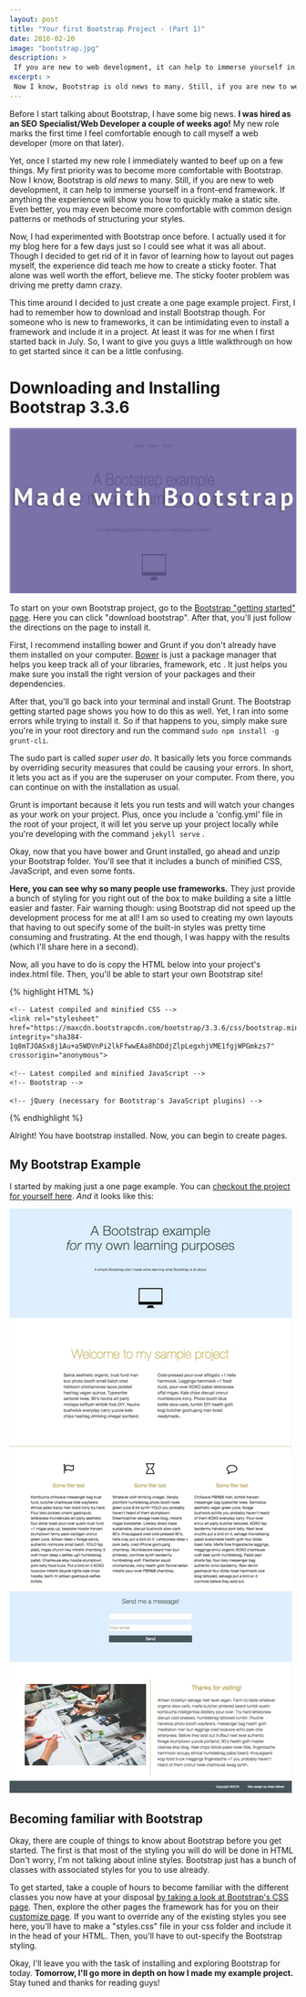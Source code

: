 ```yaml
---
layout: post
title: "Your first Bootstrap Project - (Part 1)"
date: 2016-02-20
image: "bootstrap.jpg"
description: >
 If you are new to web development, it can help to immerse yourself in a front-end framework. Start by learning about Bootstrap to see how to quickly build responsive layouts.
excerpt: >
 Now I know, Bootstrap is old news to many. Still, if you are new to web development, it can help to immerse yourself in a front-end framework. If anything the experience will show you how to quickly make a static site.
---
```


Before I start talking about Bootstrap, I have some big news. **I was hired as an SEO Specialist/Web Developer a couple of weeks ago!** My new role marks the first time I feel comfortable enough to call myself a web developer (more on that later).

Yet, once I started my new role I immediately wanted to beef up on a few things. My first priority was to become more comfortable with Bootstrap. Now I know, Bootstrap is *old news* to many. Still, if you are new to web development, it can help to immerse yourself in a front-end framework. If anything the experience will show you how to quickly make a static site. Even better, you may even become more comfortable with common design patterns or methods of structuring your styles.  

Now, I had experimented with Bootstrap once before. I actually used it for my blog here for a few days just so I could see what it was all about. Though I decided to get rid of it in favor of learning how to layout out pages myself, the experience did teach me how to create a sticky footer. That alone was well worth the effort, believe me. The sticky footer problem was driving me pretty damn crazy.

This time around I decided to just create a one page example project. First, I had to remember how to download and install Bootstrap though. For someone who is new to frameworks, it can be intimidating even to install a framework and include it in a project. At least it was for me when I first started back in July. So, I want to give you guys a little walkthrough on how to get started since it can be a little confusing.

# Downloading and Installing Bootstrap 3.3.6
![Bootstrap Tutorial](/assets/bootstrap.jpg)

To start on your own Bootstrap project, go to the [Bootstrap "getting started" page](http://getbootstrap.com/getting-started/). Here you can click "download bootstrap". After that, you'll just follow the directions on the page to install it.

First, I recommend installing bower and Grunt if you don't already have them installed on your computer.
[Bower](http://bower.io/) is just a package manager that helps you keep track all of your libraries, framework, etc . It just helps you make sure you install the right version of your packages and their dependencies.

After that, you'll go back into your terminal and install Grunt. The Bootstrap getting started page shows you how to do this as well. Yet, I ran into some errors while trying to install it. So if that happens to you, simply make sure you're in your root directory and run the command ```sudo npm install -g grunt-cli```.

The sudo part is called *super user do*. It basically lets you force commands by overriding security measures that could be causing your errors. In short, it lets you act as if you are the superuser on your computer. From there, you can continue on with the installation as usual.

Grunt is important because it lets you run tests and will watch your changes as your work on your project. Plus, once you include a 'config.yml' file in the root of your project, it will let you serve up your project locally while you're developing with the command ```jekyll serve``` .

Okay, now that you have bower and Grunt installed, go ahead and unzip your Bootstrap folder. You'll see that it includes a bunch of minified CSS, JavaScript, and even some fonts.

**Here, you can see why so many people use frameworks.** They just provide a bunch of styling for you right out of the box to make building a site a little easier and faster. Fair warning though: using Bootstrap did not speed up the development process for me at all! I am so used to creating my own layouts that having to out specify some of the built-in styles was pretty time consuming and frustrating. At the end though, I was happy with the results (which I'll share here in a second).

Now, all you have to do is copy the HTML below into your project's index.html file. Then, you'll be able to start your own Bootstrap site!

{% highlight HTML %}
<!DOCTYPE html>
<html lang="en">
  <head>
    <meta charset="utf-8">
    <meta http-equiv="X-UA-Compatible" content="IE=edge">
    <meta name="viewport" content="width=device-width, initial-scale=1">
    <!-- The above 3 meta tags *must* come first in the head; any other head content must come *after* these tags -->
    <title>Bootstrap 101 Template</title>
    <body>

    <!-- Latest compiled and minified CSS -->
    <link rel="stylesheet" href="https://maxcdn.bootstrapcdn.com/bootstrap/3.3.6/css/bootstrap.min.css" integrity="sha384-1q8mTJOASx8j1Au+a5WDVnPi2lkFfwwEAa8hDDdjZlpLegxhjVME1fgjWPGmkzs7" crossorigin="anonymous">

    <!-- Latest compiled and minified JavaScript -->
    <!-- Bootstrap -->

    <!-- jQuery (necessary for Bootstrap's JavaScript plugins) -->
   <script src="https://ajax.googleapis.com/ajax/libs/jquery/1.11.3/jquery.min.js"></script>

   <!-- Include all compiled plugins (below), or include individual files as needed -->
   <script src="https://maxcdn.bootstrapcdn.com/bootstrap/3.3.6/js/bootstrap.min.js" integrity="sha384-0mSbJDEHialfmuBBQP6A4Qrprq5OVfW37PRR3j5ELqxss1yVqOtnepnHVP9aJ7xS" crossorigin="anonymous"></script>

  </head>
  </body>
</html>

{% endhighlight %}

Alright! You have bootstrap installed. Now, you can begin to create pages.

## My Bootstrap Example

I started by making just a one page example. You can [checkout the project for yourself here](https://github.com/ktagilbert/Bootstrap-Example). *And* it looks like this:

![Example bootstrap project](/assets/bootstrapExample2.jpg)

## Becoming familiar with Bootstrap

Okay, there are couple of things to know about Bootstrap before you get started. The first is that most of the styling you will do will be done in HTML Don't worry, I'm not talking about inline styles. Bootstrap just has a bunch of classes with associated styles for you to use already.

To get started, take a couple of hours to become familiar with the different classes you now have at your disposal [by taking a look at Bootstrap's CSS page](http://getbootstrap.com/css/). Then, explore the other pages the framework has for you on their [customize page](http://getbootstrap.com/customize/). If you want to override any of the existing styles you see here, you'll have to make a "styles.css" file in your css folder and include it in the head of your HTML. Then, you'll have to out-specify the Bootstrap styling.

Okay, I'll leave you with the task of installing and exploring Bootstrap for today. **Tomorrow, I'll go more in depth on how I made my example project.** Stay tuned and thanks for reading guys!
